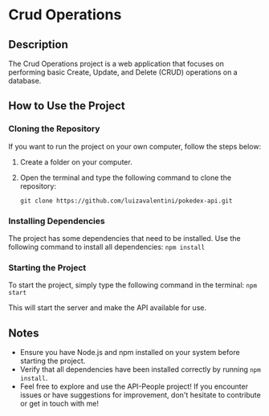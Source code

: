 # Crud Operations

## Description
The Crud Operations project is a web application that focuses on performing basic Create, Update, and Delete (CRUD) operations on a database.

## How to Use the Project

### Cloning the Repository
If you want to run the project on your own computer, follow the steps below:

1. Create a folder on your computer.
2. Open the terminal and type the following command to clone the repository:

    ```
   git clone https://github.com/luizavalentini/pokedex-api.git
   ```

### Installing Dependencies

The project has some dependencies that need to be installed. Use the following command to install all dependencies:
    ```
   npm install
    ```

### Starting the Project

To start the project, simply type the following command in the terminal:
    ```
   npm start
    ```

This will start the server and make the API available for use.



## Notes

- Ensure you have Node.js and npm installed on your system before starting the project.
- Verify that all dependencies have been installed correctly by running `npm install`.
- Feel free to explore and use the API-People project! If you encounter issues or have suggestions for improvement, don't hesitate to contribute or get in touch with me!